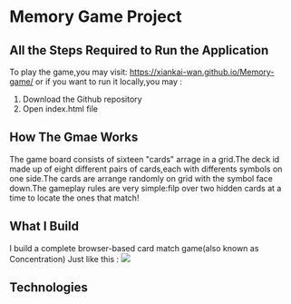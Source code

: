 # Memory Game Project

## All the Steps Required to Run the Application
To play the game,you may visit: https://xiankai-wan.github.io/Memory-game/ or if you want to run it locally,you may :
1. Download the Github repository
2. Open index.html file

## How The Gmae Works
The game board consists of sixteen "cards" arrage in a grid.The deck id made up of eight different pairs of cards,each with differents symbols on one side.The cards are arrange randomly on grid with the symbol face down.The gameplay rules are very simple:filp over two hidden cards at a time to locate the ones that match!

## What I Build
I build a complete browser-based card match game(also known as Concentration)
Just like this :
![](http://oxnpozqr8.bkt.clouddn.com/%E5%B1%8F%E5%B9%95%E5%BF%AB%E7%85%A7%202017-11-11%20%E4%B8%8A%E5%8D%8810.01.42.png)

## Technologies

